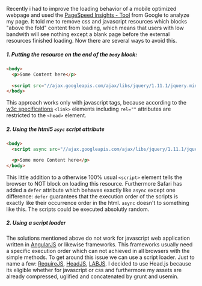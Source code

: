 Recently i had to improve the loading behavior of a mobile optimized webpage and used the [PageSpeed Insights - Tool](https://developers.google.com/speed/pagespeed/insights/) from Google to analyze my page. It told me to remove css and javascript resources which blocks "above the fold" content from loading, which means that users with low bandwith will see nothing except a blank page before the external resources finished loading. Now there are several ways to avoid this. 

##### 1. Putting the resource on the end of the `body` block:

```html
<body>
  <p>Some Content here</p>
  
  <script src="//ajax.googleapis.com/ajax/libs/jquery/1.11.1/jquery.min.js"></script>
</body>
```

This approach works only with javascript tags, because according to the [w3c specifications](http://www.w3.org/TR/html5/document-metadata.html#the-link-element) `<link>` elements including `rel=""` attributes are restricted to the `<head>` element.


##### 2. Using the html5 `asyc` script attribute

```html
<body>
  <script async src="//ajax.googleapis.com/ajax/libs/jquery/1.11.1/jquery.min.js" onload="jQueryReady()"></script>

  <p>Some more Content here</p>
</body>
```

This little addition to a otherwise 100% usual `<script>` element tells the browser to NOT block on loading this resource. Furthermore Safari has added a `defer` attribute which behaves exactly like `async` except one difference: `defer` guarantees that the execution order of the scripts is exactly like their occurrence order in the html. `async` doesn't to something like this. The scripts could be executed absolutly random.

##### 2. Using a script loader

The solutions mentioned above do not work for javascript web application written in [AngularJS](http://www.angularjs.org) or likewise frameworks. This frameworks usually need a specific execution order which can not achieved in all browsers with the simple methods. To get around this issue we can use a script loader. Just to name a few: [RequireJS](http://requirejs.org/), [HeadJS](http://headjs.com), [LABJS](http://labjs.com). I decided to use Head.js because its eligible whether for javascript or css and furthermore my assets are already compressed, uglified and concatenated by grunt and usemin.
